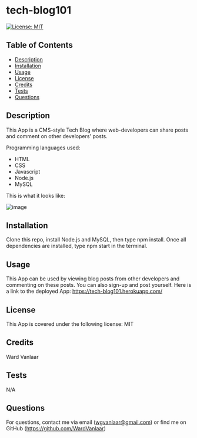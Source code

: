 
# tech-blog101
[![License: MIT](https://img.shields.io/badge/License-MIT-yellow.svg)](https://opensource.org/licenses/MIT)
## Table of Contents
* [Description](#Description)
* [Installation](#Installation)
* [Usage](#Usage)
* [License](#License)
* [Credits](#Credits)
* [Tests](#Tests)
* [Questions](#Questions)


## Description
This App is a CMS-style Tech Blog where web-developers can share posts and comment on other developers' posts.

Programming languages used:
* HTML
* CSS
* Javascript
* Node.js
* MySQL

This is what it looks like:

![image](https://user-images.githubusercontent.com/91222837/157723699-d24778d7-adbf-410d-9690-a2fb75c89aca.png)

## Installation
Clone this repo, install Node.js and MySQL, then type npm install. Once all dependencies are installed, type npm start in the terminal.

## Usage
This App can be used by viewing blog posts from other developers and commenting on these posts. You can also sign-up and post yourself. Here is a link to the deployed App: https://tech-blog101.herokuapp.com/

## License
This App is covered under the following license: MIT

## Credits
Ward Vanlaar

## Tests
N/A

## Questions
For questions, contact me via email (wgvanlaar@gmail.com) or find me on GitHub (https://github.com/WardVanlaar)
